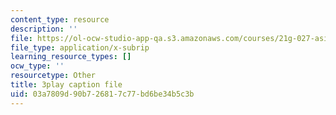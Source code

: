 ```yaml
---
content_type: resource
description: ''
file: https://ol-ocw-studio-app-qa.s3.amazonaws.com/courses/21g-027-asia-in-the-modern-world-images-representations-fall-2016/03a7809d90b726817c77bd6be34b5c3b_Ay80m-WFyko.srt
file_type: application/x-subrip
learning_resource_types: []
ocw_type: ''
resourcetype: Other
title: 3play caption file
uid: 03a7809d-90b7-2681-7c77-bd6be34b5c3b
---
```

